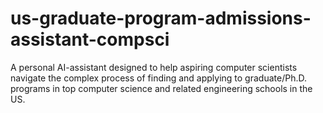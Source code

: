 # us-graduate-program-admissions-assistant-compsci
A personal AI-assistant designed to help aspiring computer scientists navigate the complex process of finding and applying to graduate/Ph.D. programs in top computer science and related engineering schools in the US. 
